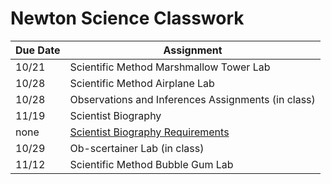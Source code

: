 # Newton Science Classwork

| Due Date | Assignment |
| -------- | ---------- |
| 10/21| Scientific Method Marshmallow Tower Lab |
| 10/28 | Scientific Method Airplane Lab |
| 10/28 | Observations and Inferences Assignments (in class)|
| 11/19 | Scientist Biography |
| none |[Scientist Biography Requirements](lang/scientistbiography.pdf)|
|10/29| Ob-scertainer Lab (in class)|
|11/12| Scientific Method Bubble Gum Lab |
